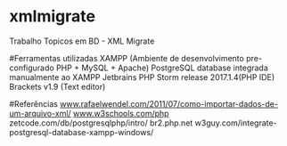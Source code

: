 # xmlmigrate
Trabalho Topicos em BD - XML Migrate

#Ferramentas utilizadas
  XAMPP (Ambiente de desenvolvimento pre-configurado PHP + MySQL + Apache)
  PostgreSQL database integrada manualmente ao XAMPP
  Jetbrains PHP Storm release 2017.1.4(PHP IDE)
  Brackets v1.9 (Text editor)

#Referências
  www.rafaelwendel.com/2011/07/como-importar-dados-de-um-arquivo-xml/
  www.w3schools.com/php
  zetcode.com/db/postgresqlphp/intro/
  br2.php.net
  w3guy.com/integrate-postgresql-database-xampp-windows/
